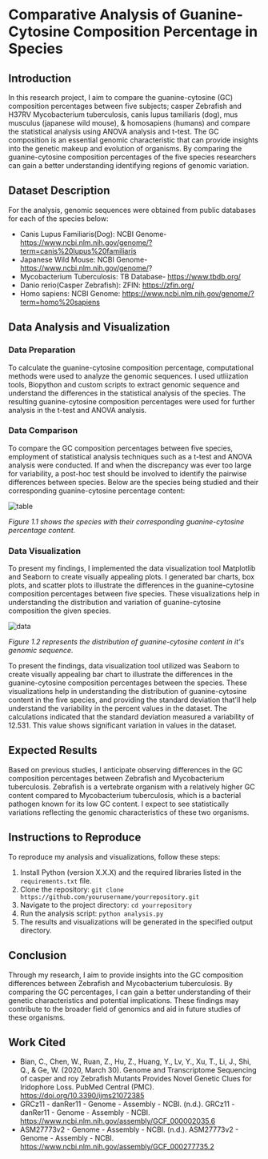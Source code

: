 # Comparative Analysis of Guanine-Cytosine Composition Percentage in Species

## Introduction
In this research project, I aim to compare the guanine-cytosine (GC) composition percentages between five subjects; casper Zebrafish and H37RV Mycobacterium tuberculosis, canis lupus tamiliaris (dog), mus musculus (japanese wild mouse), & homosapiens (humans) and compare the statistical analysis using ANOVA analysis and t-test. The GC composition is an essential genomic characteristic that can provide insights into the genetic makeup and evolution of organisms. By comparing the guanine-cytosine composition percentages of the five species researchers can gain a better understanding identifying regions of genomic variation.

## Dataset Description
For the analysis, genomic sequences were obtained from public databases for each of the species below:
* Canis Lupus Familiaris(Dog): NCBI Genome- https://www.ncbi.nlm.nih.gov/genome/?term=canis%20lupus%20familiaris
* Japanese Wild Mouse: NCBI Genome- https://www.ncbi.nlm.nih.gov/genome/?
* Mycobacterium Tuberculosis: TB Database- https://www.tbdb.org/
* Danio rerio(Casper Zebrafish): ZFIN: https://zfin.org/
* Homo sapiens: NCBI Genome: https://www.ncbi.nlm.nih.gov/genome/?term=homo%20sapiens

## Data Analysis and Visualization
### Data Preparation
To calculate the guanine-cytosine composition percentage, computational methods were used to analyze the genomic sequences. I used utliization tools, Biopython and custom scripts to extract genomic sequence and understand the differences in the statistical analysis of the species. The resulting guanine-cytosine composition percentages were used for further analysis in the t-test and ANOVA analysis.

### Data Comparison
To compare the GC composition percentages between five species, employment of statistical analysis techniques such as a t-test and ANOVA analysis were conducted. If and when the discrepancy was ever too large for variability, a post-hoc test should be involved to identify the pairwise differences between species. Below are the species being studied and their corresponding guanine-cytosine percentage content:

![table](https://github.com/JobinJohn24/SpeciesGC-/assets/63524391/141f2aa7-7d2a-429a-a704-d13e44907445)

*Figure 1.1 shows the species with their corresponding guanine-cytosine percentage content.*

### Data Visualization
To present my findings, I implemented the data visualization tool Matplotlib and Seaborn to create visually appealing plots. I generated bar charts, box plots, and scatter plots to illustrate the differences in the guanine-cytosine composition percentages between five species. These visualizations help in understanding the distribution and variation of guanine-cytosine composition the given species.

![data](https://github.com/JobinJohn24/SpeciesGC-/assets/63524391/dfcd7428-56dc-41db-99e4-05ca642052e3)

*Figure 1.2 represents the distribution of guanine-cytosine content in it's genomic sequence.*


To present the findings, data visualization tool utilized was Seaborn to create visually appealing bar chart to illustrate the differences in the guanine-cytosine composition percentages between the species. These visualizations help in understanding the distribution of guanine-cytosine content in the five species, and providing the standard deviation that'll help understand the variability in the percent values in the dataset. The calculations indicated that the standard deviation measured a variability of 12.531. This value shows significant variation in values in the dataset.

## Expected Results
Based on previous studies, I anticipate observing differences in the GC composition percentages between Zebrafish and Mycobacterium tuberculosis. Zebrafish is a vertebrate organism with a relatively higher GC content compared to Mycobacterium tuberculosis, which is a bacterial pathogen known for its low GC content. I expect to see statistically variations reflecting the genomic characteristics of these two organisms.

## Instructions to Reproduce
To reproduce my analysis and visualizations, follow these steps:
1. Install Python (version X.X.X) and the required libraries listed in the `requirements.txt` file.
2. Clone the repository: `git clone https://github.com/yourusername/yourrepository.git`
3. Navigate to the project directory: `cd yourrepository`
4. Run the analysis script: `python analysis.py`
5. The results and visualizations will be generated in the specified output directory.

## Conclusion
Through my research, I aim to provide insights into the GC composition differences between Zebrafish and Mycobacterium tuberculosis. By comparing the GC percentages, I can gain a better understanding of their genetic characteristics and potential implications. These findings may contribute to the broader field of genomics and aid in future studies of these organisms.

## Work Cited
* Bian, C., Chen, W., Ruan, Z., Hu, Z., Huang, Y., Lv, Y., Xu, T., Li, J., Shi, Q., & Ge, W. (2020, March 30). Genome and Transcriptome Sequencing of casper and roy Zebrafish Mutants Provides Novel Genetic Clues for Iridophore Loss. PubMed Central (PMC). https://doi.org/10.3390/ijms21072385
* GRCz11 - danRer11 - Genome - Assembly - NCBI. (n.d.). GRCz11 - danRer11 - Genome - Assembly - NCBI. https://www.ncbi.nlm.nih.gov/assembly/GCF_000002035.6
* ASM27773v2 - Genome - Assembly - NCBI. (n.d.). ASM27773v2 - Genome - Assembly - NCBI. https://www.ncbi.nlm.nih.gov/assembly/GCF_000277735.2

